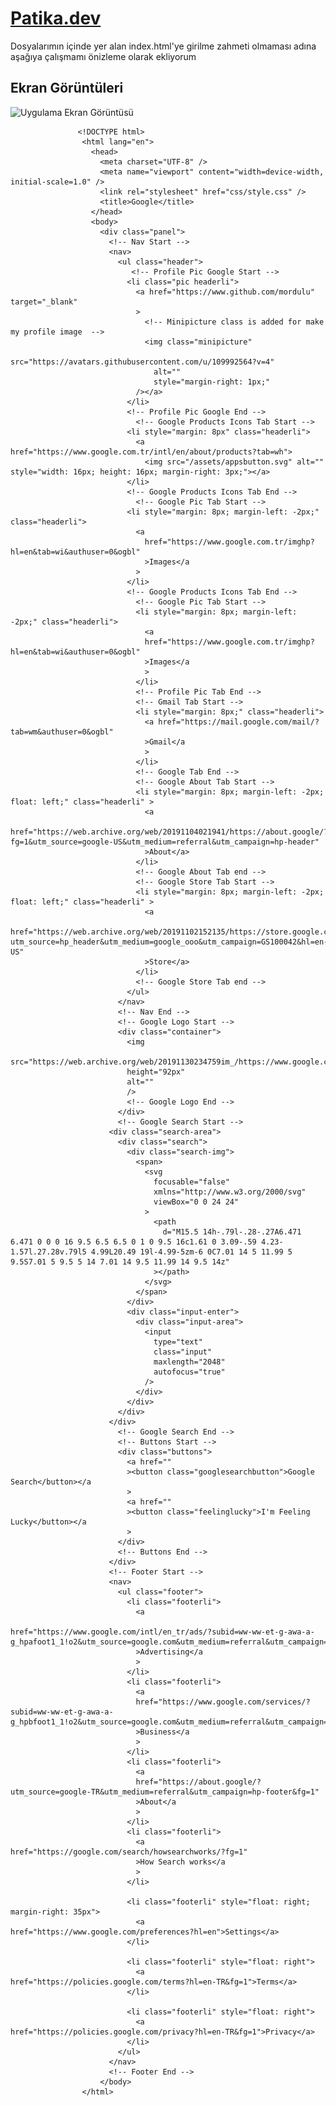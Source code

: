 
# [Patika.dev](https://github.com/mordulu)

Dosyalarımın içinde yer alan index.html'ye girilme zahmeti olmaması adına aşağıya çalışmamı önizleme olarak ekliyorum

## Ekran Görüntüleri

![Uygulama Ekran Görüntüsü](https://i.hizliresim.com/nsck95a.jpg)
      
                   <!DOCTYPE html>
                    <html lang="en">
                      <head>
                        <meta charset="UTF-8" />
                        <meta name="viewport" content="width=device-width, initial-scale=1.0" />
                        <link rel="stylesheet" href="css/style.css" />
                        <title>Google</title>
                      </head>
                      <body>
                        <div class="panel">
                          <!-- Nav Start -->
                          <nav>
                            <ul class="header">
                               <!-- Profile Pic Google Start -->
                              <li class="pic headerli">
                                <a href="https://www.github.com/mordulu" target="_blank" 
                                > 
                                  <!-- Minipicture class is added for make my profile image  -->
                                  <img class="minipicture"
                                    src="https://avatars.githubusercontent.com/u/109992564?v=4"
                                    alt=""
                                    style="margin-right: 1px;"
                                /></a>
                              </li>
                              <!-- Profile Pic Google End -->
                                <!-- Google Products Icons Tab Start -->
                              <li style="margin: 8px" class="headerli">
                                <a href="https://www.google.com.tr/intl/en/about/products?tab=wh">
                                  <img src="/assets/appsbutton.svg" alt="" style="width: 16px; height: 16px; margin-right: 3px;"></a>
                              </li>
                              <!-- Google Products Icons Tab End -->
                                <!-- Google Pic Tab Start -->
                              <li style="margin: 8px; margin-left: -2px;" class="headerli">
                                <a
                                  href="https://www.google.com.tr/imghp?hl=en&tab=wi&authuser=0&ogbl"
                                  >Images</a
                                >
                              </li>
                              <!-- Google Products Icons Tab End -->
                                <!-- Google Pic Tab Start -->
                                <li style="margin: 8px; margin-left: -2px;" class="headerli">
                                  <a
                                  href="https://www.google.com.tr/imghp?hl=en&tab=wi&authuser=0&ogbl"
                                  >Images</a
                                  >
                                </li>
                                <!-- Profile Pic Tab End -->
                                <!-- Gmail Tab Start -->
                                <li style="margin: 8px;" class="headerli">
                                  <a href="https://mail.google.com/mail/?tab=wm&authuser=0&ogbl"
                                  >Gmail</a
                                  >
                                </li>
                                <!-- Google Tab End -->
                                <!-- Google About Tab Start -->
                                <li style="margin: 8px; margin-left: -2px; float: left;" class="headerli" >
                                  <a
                                  href="https://web.archive.org/web/20191104021941/https://about.google/?fg=1&utm_source=google-US&utm_medium=referral&utm_campaign=hp-header"
                                  >About</a>
                                </li>
                                <!-- Google About Tab end -->
                                <!-- Google Store Tab Start -->
                                <li style="margin: 8px; margin-left: -2px; float: left;" class="headerli" >
                                  <a
                                  href="https://web.archive.org/web/20191102152135/https://store.google.com/US?utm_source=hp_header&utm_medium=google_ooo&utm_campaign=GS100042&hl=en-US"
                                  >Store</a>
                                </li>
                                <!-- Google Store Tab end -->
                              </ul>
                            </nav>
                            <!-- Nav End -->
                            <!-- Google Logo Start -->
                            <div class="container">
                              <img
                              src="https://web.archive.org/web/20191130234759im_/https://www.google.com/images/branding/googlelogo/1x/googlelogo_color_272x92dp.png"
                              height="92px"
                              alt=""
                              />
                              <!-- Google Logo End -->
                            </div>
                            <!-- Google Search Start -->
                          <div class="search-area">
                            <div class="search">
                              <div class="search-img">
                                <span>
                                  <svg
                                    focusable="false"
                                    xmlns="http://www.w3.org/2000/svg"
                                    viewBox="0 0 24 24"
                                  >
                                    <path
                                      d="M15.5 14h-.79l-.28-.27A6.471 6.471 0 0 0 16 9.5 6.5 6.5 0 1 0 9.5 16c1.61 0 3.09-.59 4.23-1.57l.27.28v.79l5 4.99L20.49 19l-4.99-5zm-6 0C7.01 14 5 11.99 5 9.5S7.01 5 9.5 5 14 7.01 14 9.5 11.99 14 9.5 14z"
                                    ></path>
                                  </svg>
                                </span>
                              </div>
                              <div class="input-enter">
                                <div class="input-area">
                                  <input
                                    type="text"
                                    class="input"
                                    maxlength="2048"
                                    autofocus="true"
                                  />
                                </div>
                              </div>
                            </div>
                          </div>
                            <!-- Google Search End -->
                            <!-- Buttons Start -->
                            <div class="buttons">
                              <a href=""
                              ><button class="googlesearchbutton">Google Search</button></a
                              >
                              <a href=""
                              ><button class="feelinglucky">I'm Feeling Lucky</button></a
                              >
                            </div>
                            <!-- Buttons End -->
                          </div>
                          <!-- Footer Start -->
                          <nav>
                            <ul class="footer">
                              <li class="footerli">
                                <a
                                href="https://www.google.com/intl/en_tr/ads/?subid=ww-ww-et-g-awa-a-g_hpafoot1_1!o2&utm_source=google.com&utm_medium=referral&utm_campaign=google_hpafooter&fg=1"
                                >Advertising</a
                                >
                              </li>
                              <li class="footerli">
                                <a
                                href="https://www.google.com/services/?subid=ww-ww-et-g-awa-a-g_hpbfoot1_1!o2&utm_source=google.com&utm_medium=referral&utm_campaign=google_hpbfooter&fg=1"
                                >Business</a
                                >
                              </li>
                              <li class="footerli">
                                <a
                                href="https://about.google/?utm_source=google-TR&utm_medium=referral&utm_campaign=hp-footer&fg=1"
                                >About</a
                                >
                              </li>
                              <li class="footerli">
                                <a href="https://google.com/search/howsearchworks/?fg=1"
                                >How Search works</a
                                >
                              </li>

                              <li class="footerli" style="float: right; margin-right: 35px">
                                <a href="https://www.google.com/preferences?hl=en">Settings</a>
                              </li>

                              <li class="footerli" style="float: right">
                                <a href="https://policies.google.com/terms?hl=en-TR&fg=1">Terms</a>
                              </li>

                              <li class="footerli" style="float: right">
                                <a href="https://policies.google.com/privacy?hl=en-TR&fg=1">Privacy</a>
                              </li>
                            </ul>
                          </nav>
                          <!-- Footer End -->
                        </body>
                    </html>
